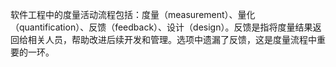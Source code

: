 软件工程中的度量活动流程包括：度量（measurement）、量化（quantification）、反馈（feedback）、设计（design）。反馈是指将度量结果返回给相关人员，帮助改进后续开发和管理。选项中遗漏了反馈，这是度量流程中重要的一环。
